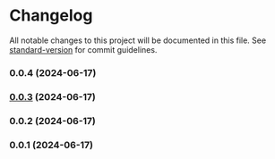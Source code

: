 # Changelog

All notable changes to this project will be documented in this file. See [standard-version](https://github.com/conventional-changelog/standard-version) for commit guidelines.

### 0.0.4 (2024-06-17)

### [0.0.3](https://github.com/Olis-Inc/olis-cli-action/compare/v0.0.2...v0.0.3) (2024-06-17)

### 0.0.2 (2024-06-17)

### 0.0.1 (2024-06-17)
